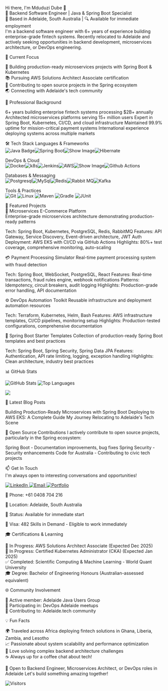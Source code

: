 Hi there, I'm Mduduzi Dube 👋  
🚀 Backend Software Engineer | Java & Spring Boot Specialist  
📍 Based in Adelaide, South Australia | 🔍 Available for immediate employment    
I'm a backend software engineer with 6+ years of experience building enterprise-grade fintech systems. Recently relocated to Adelaide and actively seeking opportunities in backend development, microservices architecture, or DevOps engineering.    


🎯 Current Focus

🔨 Building production-ready microservices projects with Spring Boot & Kubernetes  
📚 Pursuing AWS Solutions Architect Associate certification  
🤝 Contributing to open source projects in the Spring ecosystem  
🌏 Connecting with Adelaide's tech community  


💼 Professional Background

6+ years building enterprise fintech systems processing $2B+ annually
Architected microservices platforms serving 15+ million users
Expert in Spring Boot, Kubernetes, CI/CD, and cloud infrastructure
Maintained 99.9% uptime for mission-critical payment systems
International experience deploying systems across multiple markets


🛠️ Tech Stack
Languages & Frameworks   
![Java Badge](https://img.shields.io/badge/Java-ED8B00?style=for-the-badge&logo=openjdk&logoColor=white)![Spring Boot](https://img.shields.io/badge/Spring_Boot-6DB33F?style=for-the-badge&logo=spring-boot&logoColor=white)![Show Image](https://img.shields.io/badge/Spring-6DB33F?style=for-the-badge&logo=spring&logoColor=white)![Hibernate](https://img.shields.io/badge/Hibernate-59666C?style=for-the-badge&logo=hibernate&logoColor=white)

DevOps & Cloud  
![Docker](https://img.shields.io/badge/Docker-2496ED?style=for-the-badge&logo=docker&logoColor=white)![k8s](https://img.shields.io/badge/Kubernetes-326CE5?style=for-the-badge&logo=kubernetes&logoColor=white)![Jenkins](https://img.shields.io/badge/Jenkins-D24939?style=for-the-badge&logo=jenkins&logoColor=white)![AWS](https://img.shields.io/badge/AWS-232F3E?style=for-the-badge&logo=amazon-aws&logoColor=white)![Show Image](https://img.shields.io/badge/GitLab_CI-FCA121?style=for-the-badge&logo=gitlab&logoColor=white)![Github Actions](https://img.shields.io/badge/GitHub_Actions-2088FF?style=for-the-badge&logo=github-actions&logoColor=white)   

Databases & Messaging  
![Postgresql](https://img.shields.io/badge/PostgreSQL-316192?style=for-the-badge&logo=postgresql&logoColor=white)![MySql](https://img.shields.io/badge/MySQL-4479A1?style=for-the-badge&logo=mysql&logoColor=white)![Redis](https://img.shields.io/badge/Redis-DC382D?style=for-the-badge&logo=redis&logoColor=white)![Rabbit MQ](https://img.shields.io/badge/RabbitMQ-FF6600?style=for-the-badge&logo=rabbitmq&logoColor=white)![Kafka](https://img.shields.io/badge/Apache_Kafka-231F20?style=for-the-badge&logo=apache-kafka&logoColor=white)

Tools & Practices  
![Git](https://img.shields.io/badge/Git-F05032?style=for-the-badge&logo=git&logoColor=white)
![Linux](https://img.shields.io/badge/Linux-FCC624?style=for-the-badge&logo=linux&logoColor=black) 
![Maven
](https://img.shields.io/badge/Maven-C71A36?style=for-the-badge&logo=apache-maven&logoColor=white)
![Gradle
](https://img.shields.io/badge/Gradle-02303A?style=for-the-badge&logo=gradle&logoColor=white)
![JUnit
](https://img.shields.io/badge/JUnit-25A162?style=for-the-badge&logo=junit5&logoColor=white)  

🌟 Featured Projects  
🏪 Microservices E-Commerce Platform  
Enterprise-grade microservices architecture demonstrating production-ready patterns  

Tech: Spring Boot, Kubernetes, PostgreSQL, Redis, RabbitMQ
Features: API Gateway, Service Discovery, Event-driven architecture, JWT Auth
Deployment: AWS EKS with CI/CD via GitHub Actions
Highlights: 80%+ test coverage, comprehensive monitoring, auto-scaling

💳 Payment Processing Simulator
Real-time payment processing system with fraud detection

Tech: Spring Boot, WebSocket, PostgreSQL, React
Features: Real-time transactions, fraud rules engine, webhook notifications
Patterns: Idempotency, circuit breakers, audit logging
Highlights: Production-grade error handling, API documentation

⚙️ DevOps Automation Toolkit
Reusable infrastructure and deployment automation resources

Tech: Terraform, Kubernetes, Helm, Bash
Features: AWS infrastructure templates, CI/CD pipelines, monitoring setup
Highlights: Production-tested configurations, comprehensive documentation

🔧 Spring Boot Starter Templates
Collection of production-ready Spring Boot templates and best practices

Tech: Spring Boot, Spring Security, Spring Data JPA
Features: Authentication, API rate limiting, logging, exception handling
Highlights: Clean architecture, industry best practices


📊 GitHub Stats
<div align="left">
  <p align="left">
  <img src="https://github-readme-stats.vercel.app/api?username=tungatadube&show_icons=true&theme=tokyonight&hide_border=true&count_private=true" alt="GitHub Stats" />
  <img src="https://github-readme-stats.vercel.app/api/top-langs/?username=tungatadube&layout=compact&theme=tokyonight&hide_border=true" alt="Top Languages" />
</p>
<p align="left">
  <img src="https://github-readme-streak-stats.herokuapp.com/?user=tungatadube&theme=tokyonight&hide_border=true" />
</p>  
</div>

📝 Latest Blog Posts
<!-- BLOG-POST-LIST:START -->

Building Production-Ready Microservices with Spring Boot
Deploying to AWS EKS: A Complete Guide
My Journey Relocating to Adelaide's Tech Scene

<!-- BLOG-POST-LIST:END -->

🤝 Open Source Contributions
I actively contribute to open source projects, particularly in the Spring ecosystem:

Spring Boot - Documentation improvements, bug fixes
Spring Security - Security enhancements
Code for Australia - Contributing to civic tech projects


📫 Get In Touch  
I'm always open to interesting conversations and opportunities!  
<div align="left">
  <p align="left">
<a href="https://www.linkedin.com/in/mduduzifrederickdube" target="_blank">
  <img src="https://img.shields.io/badge/LinkedIn-0077B5?style=for-the-badge&logo=linkedin&logoColor=white" alt="LinkedIn" />
</a>
<a href="mailto:tungatadube@gmail.com" target="_blank">
  <img src="https://img.shields.io/badge/Email-D14836?style=for-the-badge&logo=gmail&logoColor=white" alt="Email" />
</a>
 <a href="mailto:tungatadube@gmail.com" target="_blank">
  <img src="https://img.shields.io/badge/Portfolio-D14836?style=for-the-badge&logo=gmail&logoColor=green" alt="Portfolio" />
</a>   
  </p>
</div>  
<div>
<p>📱 Phone: +61 0408 704 216</p>
<p>📍 Location: Adelaide, South Australia</p>
<p>💼 Status: Available for immediate start </p>  
<p>🛂 Visa: 482 Skills in Demand - Eligible to work immediately</p>
</div>

🎓 Certifications & Learning

🎯 In Progress: AWS Solutions Architect Associate (Expected Dec 2025)  
🎯 In Progress: Certified Kubernetes Administrator (CKA) (Expected Jan 2025)  
✅ Completed: Scientific Computing & Machine Learning - World Quant University  
🎓 Degree: Bachelor of Engineering Honours (Australian-assessed equivalent)  


🌐 Community Involvement

👥 Active member: Adelaide Java Users Group  
🚀 Participating in: DevOps Adelaide meetups  
💬 Contributing to: Adelaide.tech community  


💡 Fun Facts  

🌍 Traveled across Africa deploying fintech solutions in Ghana, Liberia, Zambia, and Lesotho  
📈 Passionate about system scalability and performance optimization  
🎯 Love solving complex backend architecture challenges  
☕ Always up for a coffee chat about tech!  


<div align="left">
💼 Open to Backend Engineer, Microservices Architect, or DevOps roles in Adelaide  
Let's build something amazing together!  
</div>
<div>
<p><img src="https://visitor-badge.laobi.icu/badge?page_id=tungatadube.tungatadube" alt="Visitors" /></p>
</div>

